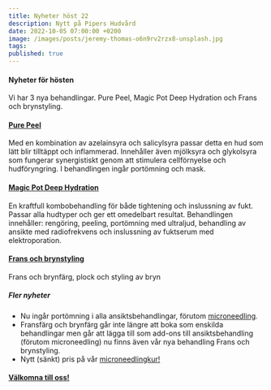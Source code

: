 ```yaml
---
title: Nyheter höst 22
description: Nytt på Pipers Hudvård
date: 2022-10-05 07:00:00 +0200
image: /images/posts/jeremy-thomas-o6n9rv2rzx8-unsplash.jpg
tags:
published: true
---
```

#### Nyheter för hösten

Vi har 3 nya behandlingar. Pure Peel, Magic Pot Deep Hydration och Frans och brynstyling.

#### [Pure Peel](/behandlingar/pure-peel/)

Med en kombination av azelainsyra och salicylsyra passar detta en hud som lätt blir tilltäppt och inflammerad. Inneh&aring;ller även mjölksyra och glykolsyra som fungerar synergistiskt genom att stimulera cellförnyelse och hudföryngring. I behandlingen ing&aring;r portömning och mask.

#### [Magic Pot Deep Hydration](/ansiktsbehandlingar-magic-pot/)

En kraftfull kombobehandling för b&aring;de tightening och inslussning av fukt. Passar alla hudtyper och ger ett omedelbart resultat. Behandlingen inneh&aring;ller: rengöring, peeling, portömning med ultraljud, behandling av ansikte med radiofrekvens och inslussning av fuktserum med elektroporation.

#### [Frans och brynstyling](/frans-bryn/)

Frans och brynfärg, plock och styling av bryn

##### Fler nyheter

* Nu ing&aring;r portömning i alla ansiktsbehandlingar, förutom [microneedling](/microneedling/).
* Fransfärg och brynfärg g&aring;r inte längre att boka som enskilda behandlingar men g&aring;r att lägga till som add-ons till ansiktsbehandling (förutom microneedling) nu finns även v&aring;r nya behandling Frans och brynstyling.
* Nytt (sänkt) pris p&aring; v&aring;r [microneedlingkur\!](/microneedling/)

#### [Välkomna till oss\!](/bokning/)